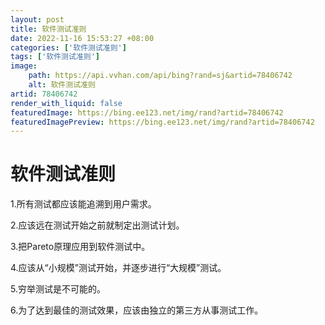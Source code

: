 ```yaml
---
layout: post
title: 软件测试准则
date: 2022-11-16 15:53:27 +08:00
categories: ['软件测试准则']
tags: ['软件测试准则']
image:
    path: https://api.vvhan.com/api/bing?rand=sj&artid=78406742
    alt: 软件测试准则
artid: 78406742
render_with_liquid: false
featuredImage: https://bing.ee123.net/img/rand?artid=78406742
featuredImagePreview: https://bing.ee123.net/img/rand?artid=78406742
---
```


# 软件测试准则

1.所有测试都应该能追溯到用户需求。

2.应该远在测试开始之前就制定出测试计划。

3.把Pareto原理应用到软件测试中。

4.应该从“小规模”测试开始，并逐步进行“大规模”测试。

5.穷举测试是不可能的。

6.为了达到最佳的测试效果，应该由独立的第三方从事测试工作。